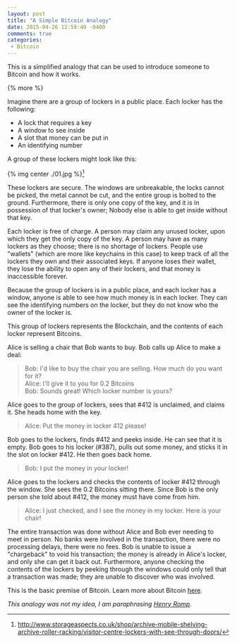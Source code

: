 ```yaml
---
layout: post
title: "A Simple Bitcoin Analogy"
date: 2015-04-26 12:59:49 -0400
comments: true
categories: 
 - Bitcoin
---
```


This is a simplified analogy that can be used to introduce someone to Bitcoin and how it works.

{% more %}

Imagine there are a group of lockers in a public place. Each locker has the following:

 - A lock that requires a key
 - A window to see inside
 - A slot that money can be put in
 - An identifying number

A group of these lockers might look like this:

{% img center ./01.jpg %}[^1]

These lockers are secure. The windows are unbreakable, the locks cannot be picked, the metal cannot be cut, and the entire group is bolted to the ground. Furthermore, there is only one copy of the key, and it is in possession of that locker's owner; Nobody else is able to get inside without that key.

Each locker is free of charge. A person may claim any unused locker, upon which they get the only copy of the key. A person may have as many lockers as they choose; there is no shortage of lockers. People use "wallets" (which are more like keychains in this case) to keep track of all the lockers they own and their associated keys. If anyone loses their wallet, they lose the ability to open any of their lockers, and that money is inaccessible forever.

Because the group of lockers is in a public place, and each locker has a window, anyone is able to see how much money is in each locker. They can see the identifying numbers on the locker, but they do not know who the owner of the locker is.

This group of lockers represents the Blockchain, and the contents of each locker represent Bitcoins.

Alice is selling a chair that Bob wants to buy. Bob calls up Alice to make a deal:

> Bob: I'd like to buy the chair you are selling. How much do you want for it?  
> Alice: I'll give it to you for 0.2 Bitcoins  
> Bob: Sounds great! Which locker number is yours?  

Alice goes to the group of lockers, sees that #412 is unclaimed, and claims it. She heads home with the key.

> Alice: Put the money in locker 412 please!

Bob goes to the lockers, finds #412 and peeks inside. He can see that it is empty. Bob goes to his locker (#387), pulls out some money, and sticks it in the slot on locker #412. He then goes back home.

> Bob: I put the money in your locker!

Alice goes to the lockers and checks the contents of locker #412 through the window. She sees the 0.2 Bitcoins sitting there. Since Bob is the only person she told about #412, the money must have come from him.

> Alice: I just checked, and I see the money in my locker. Here is your chair!

The entire transaction was done without Alice and Bob ever needing to meet in person. No banks were involved in the transaction, there were no processing delays, there were no fees. Bob is unable to issue a "chargeback" to void his transaction; the money is already in Alice's locker, and only she can get it back out. Furthermore, anyone checking the contents of the lockers by peeking through the windows could only tell that a transaction was made; they are unable to discover who was involved.

This is the basic premise of Bitcoin. Learn more about Bitcoin [here](http://www.coindesk.com/information/what-is-bitcoin/).

*This analogy was not my idea, I am paraphrasing [Henry Romp](http://thebitcoincatalog.com/safe-analogy/).*

[^1]: http://www.storageaspects.co.uk/shop/archive-mobile-shelving-archive-roller-racking/visitor-centre-lockers-with-see-through-doors/
